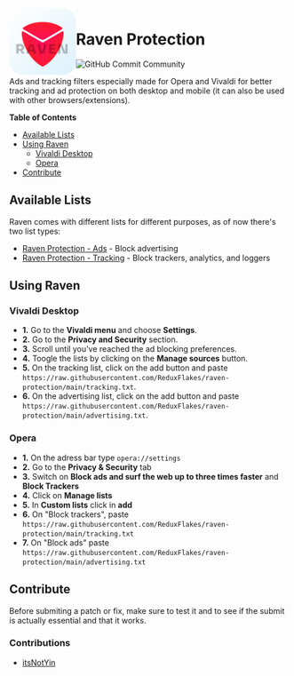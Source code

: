 <img src="logo.png" align="left" height="120px" width="120px">

# Raven Protection

![GitHub Commit Community](https://img.shields.io/github/commit-activity/m/ReduxFlakes/raven-protection)

Ads and tracking filters especially made for Opera and Vivaldi for better tracking and ad protection on both desktop and mobile (it can also be used with other browsers/extensions).

**Table of Contents**
- [Available Lists](#available-lists)
- [Using Raven](#using-raven)
  - [Vivaldi Desktop](#vivaldi-desktop)
  - [Opera](#opera)
- [Contribute](#contribute)


## Available Lists

Raven comes with different lists for different purposes, as of now there's two list types:

- [Raven Protection - Ads](/advertising.txt) - Block advertising
- [Raven Protection - Tracking](/tracking.txt) - Block trackers, analytics, and loggers

## Using Raven

### Vivaldi Desktop

- **1.** Go to the **Vivaldi menu** and choose **Settings**.
- **2.** Go to the **Privacy and Security** section.
- **3.** Scroll until you've reached the ad blocking preferences.
- **4.** Toogle the lists by clicking on the **Manage sources** button.
- **5.** On the tracking list, click on the add button and paste `https://raw.githubusercontent.com/ReduxFlakes/raven-protection/main/tracking.txt`.
- **6.** On the advertising list, click on the add button and paste `https://raw.githubusercontent.com/ReduxFlakes/raven-protection/main/advertising.txt`.

### Opera

- **1.** On the adress bar type `opera://settings`
- **2.** Go to the **Privacy & Security** tab
- **3.** Switch on **Block ads and surf the web up to three times faster** and **Block Trackers**
- **4.** Click on **Manage lists**
- **5.** In **Custom lists** click in **add**
- **6.** On "Block trackers", paste `https://raw.githubusercontent.com/ReduxFlakes/raven-protection/main/tracking.txt`
- **7.** On "Block ads" paste `https://raw.githubusercontent.com/ReduxFlakes/raven-protection/main/advertising.txt`

## Contribute

Before submiting a patch or fix, make sure to test it and to see if the submit is actually essential and that it works.

### Contributions
- [itsNotYin](https://github.com/itsNotYin)

